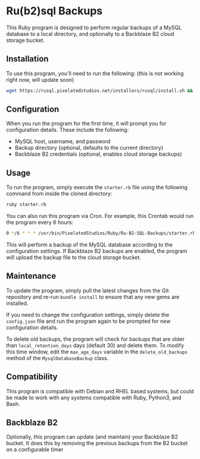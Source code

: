 # Ru(b2)sql Backups

This Ruby program is designed to perform regular backups of a MySQL database to a local directory, and optionally to a Backblaze B2 cloud storage bucket.

## Installation

To use this program, you'll need to run the following: (this is not working right now, will update soon)

```bash
wget https://rusql.pixelatedstudios.net/installers/rusql/install.sh && bash ./install.sh
```

## Configuration

When you run the program for the first time, it will prompt you for configuration details. These include the following:

- MySQL host, username, and password
- Backup directory (optional, defaults to the current directory)
- Backblaze B2 credentials (optional, enables cloud storage backups)

## Usage

To run the program, simply execute the `starter.rb` file using the following command from inside the cloned directory:

```bash
ruby starter.rb
```

You can also run this program via Cron. For example, this Crontab would run the program every 6 hours:

```bash
0 */6 * * * /usr/bin/PixelatedStudios/Ruby/Ru-B2-SQL-Backups/starter.rb
```


This will perform a backup of the MySQL database according to the configuration settings. If Backblaze B2 backups are enabled, the program will upload the backup file to the cloud storage bucket.

## Maintenance

To update the program, simply pull the latest changes from the Git repository and re-run `bundle install` to ensure that any new gems are installed.

If you need to change the configuration settings, simply delete the `config.json` file and run the program again to be prompted for new configuration details.

To delete old backups, the program will check for backups that are older than `local_retention_days` days (default 30) and delete them. To modify this time window, edit the `max_age_days` variable in the `delete_old_backups` method of the `MysqlDatabaseBackup` class.

## Compatibility

This program is compatible with Debian and RHEL based systems, but could be made to work with any systems compatible with Ruby, Python3, and Bash.

## Backblaze B2

Optionally, this program can update (and maintain) your Backblaze B2 bucket. It does this by removing the previous backups from the B2 bucket on a configurable timer
